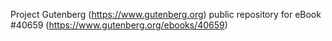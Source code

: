 Project Gutenberg (https://www.gutenberg.org) public repository for eBook #40659 (https://www.gutenberg.org/ebooks/40659)
